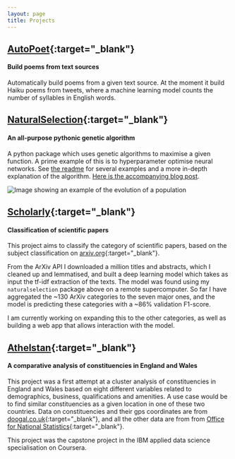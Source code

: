 ```yaml
---
layout: page
title: Projects
---
```


## [AutoPoet](https://github.com/saattrupdan/autopoet){:target="_blank"}
#### Build poems from text sources

Automatically build poems from a given text source. At the moment it build Haiku poems from tweets, where a machine learning model counts the number of syllables in English words.


## [NaturalSelection](https://github.com/saattrupdan/naturalselection){:target="_blank"}
#### An all-purpose pythonic genetic algorithm

A python package which uses genetic algorithms to maximise a given function. A prime example of this is to hyperparameter optimise neural networks. See [the readme](https://github.com/saattrupdan/naturalselection/blob/master/README.md) for several examples and a more in-depth explanation of the algorithm. [Here is the accompanying blog post](https://saattrupdan.github.io/2019-09-07-naturalselection-easily-evolve-neural-networks/).

![Image showing an example of the evolution of a population](https://filedn.com/lRBwPhPxgV74tO0rDoe8SpH/naturalselection_data/numbers_example.png)


## [Scholarly](https://github.com/saattrupdan/scholarly){:target="_blank"}
#### Classification of scientific papers

This project aims to classify the category of scientific papers, based on the subject classification on [arxiv.org](https://arxiv.org){:target="_blank"}.

From the ArXiv API I downloaded a million titles and abstracts, which I cleaned up and lemmatised, and built a deep learning model which takes as input the tf-idf extraction of the texts. The model was found using my `naturalselection` package above on a remote supercomputer. So far I have aggregated the ~130 ArXiv categories to the seven major ones, and the model is predicting these categories with a ~86% validation F1-score.

I am currently working on expanding this to the other categories, as well as building a web app that allows interaction with the model.


## [Athelstan](https://github.com/saattrupdan/athelstan){:target="_blank"}
#### A comparative analysis of constituencies in England and Wales

This project was a first attempt at a cluster analysis of constituencies in England and Wales based on eight different variables related to demographics, business, qualifications and amenities. A use case would be to find similar constituencies as a given location in one of these two countries. Data on constituencies and their gps coordinates are from [doogal.co.uk](https://www.doogal.co.uk){:target="_blank"}, and all the other data are from from [Office for National Statistics](https://www.ons.gov.uk){:target="_blank"}.

This project was the capstone project in the IBM applied data science specialisation on Coursera.
